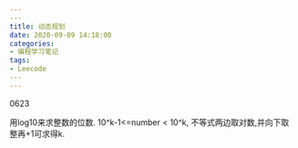 ```yaml
---
​---
title: 动态规划
date: 2020-09-09 14:18:00
categories:
- 编程学习笔记
tags:
- Leecode
​---
---
```


0623

用log10来求整数的位数. 10^k-1<=number < 10^k, 不等式两边取对数,并向下取整再+1可求得k.

### 


